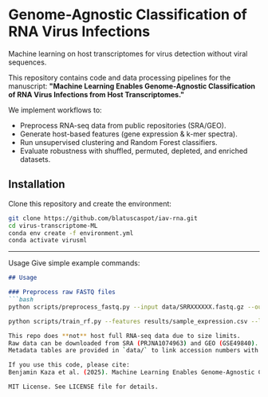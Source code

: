 # Genome-Agnostic Classification of RNA Virus Infections
Machine learning on host transcriptomes for virus detection without viral sequences.

This repository contains code and data processing pipelines for the manuscript:
**"Machine Learning Enables Genome-Agnostic Classification of RNA Virus Infections from Host Transcriptomes."**

We implement workflows to:
- Preprocess RNA-seq data from public repositories (SRA/GEO).
- Generate host-based features (gene expression & k-mer spectra).
- Run unsupervised clustering and Random Forest classifiers.
- Evaluate robustness with shuffled, permuted, depleted, and enriched datasets.

## Installation
Clone this repository and create the environment:

```bash
git clone https://github.com/blatuscaspot/iav-rna.git
cd virus-transcriptome-ML
conda env create -f environment.yml
conda activate virusml
```
---

Usage
Give simple example commands:
```markdown
## Usage

### Preprocess raw FASTQ files
```bash
python scripts/preprocess_fastq.py --input data/SRRXXXXXX.fastq.gz --output results/sample_expression.csv

python scripts/train_rf.py --features results/sample_expression.csv --labels data/metadata.csv

This repo does **not** host full RNA-seq data due to size limits.  
Raw data can be downloaded from SRA (PRJNA1074963) and GEO (GSE49840).  
Metadata tables are provided in `data/` to link accession numbers with conditions.

If you use this code, please cite:
Benjamin Kaza et al. (2025). Machine Learning Enables Genome-Agnostic Classification of RNA Virus Infections from Host Transcriptomes.

MIT License. See LICENSE file for details.
